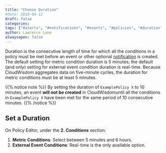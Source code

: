 ```yaml
---
title: "Choose Duration"
#date: 2018-04-12
draft: false
categories:
tags: ["#alerts", "#notifications", "#events", "#policies", "#duration"]
author: Lawrence Lane
alwaysopen: false
---
```

 Duration is the consecutive length of time for which all the conditions in a policy must be met before an event or other optional [notification][1] is created. The default setting for metric condition duration is 5 minutes; the default (and only) setting for external event condition duration is real-time. Because CloudWisdom aggregates data on five-minute cycles, the duration for metric conditions must be at least 5 minutes.

 {{% notice note %}}
 By setting the duration of `ExamplePolicy X` to 10 minutes, an event **will not be created** in CloudWisdomuntil all the conditions in `ExamplePolicy X` have been met for the same period of 10 consecutive minutes.
 {{% /notice %}}

## Set a Duration
On Policy Editor, under the **2. Conditions** section:

1. **Metric Conditions**: Select between 5 minutes and 6 hours.
2. **External Event Conditions**: Real-time is the only available option.


[1]: /capacity-monitoring/notifications/
